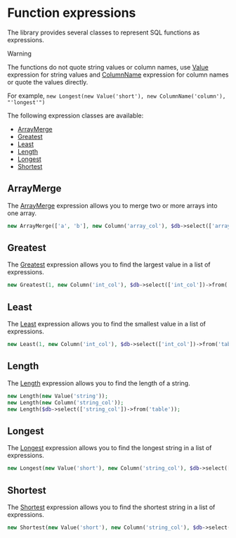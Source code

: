 # Function expressions

The library provides several classes to represent SQL functions as expressions.

> [!WARNING]
> The functions do not quote string values or column names, use [Value](../../../../src/Expression/Value.php)
> expression for string values and [ColumnName](../../../../src/Expression/ColumnName.php) expression for column names
> or quote the values directly.
> 
> For example, `new Longest(new Value('short'), new ColumnName('column'), "'longest'")`

The following expression classes are available:

- [ArrayMerge](#arraymerge)
- [Greatest](#greatest)
- [Least](#least)
- [Length](#length)
- [Longest](#longest)
- [Shortest](#shortest)

## ArrayMerge

The [ArrayMerge](../../../../src/Expression/Function/ArrayMerge.php) expression allows you to merge two or more arrays 
into one array.

```php
new ArrayMerge(['a', 'b'], new Column('array_col'), $db->select(['array_col'])->from('table'));
```

## Greatest
The [Greatest](../../../../src/Expression/Function/Greatest.php) expression allows you to find the largest value 
in a list of expressions.

```php
new Greatest(1, new Column('int_col'), $db->select(['int_col'])->from('table'));
```

## Least
The [Least](../../../../src/Expression/Function/Least.php) expression allows you to find the smallest value 
in a list of expressions.

```php
new Least(1, new Column('int_col'), $db->select(['int_col'])->from('table'));
```

## Length
The [Length](../../../../src/Expression/Function/Length.php) expression allows you to find the length of a string.

```php
new Length(new Value('string'));
new Length(new Column('string_col'));
new Length($db->select(['string_col'])->from('table'));
```

## Longest
The [Longest](../../../../src/Expression/Function/Longest.php) expression allows you to find the longest string 
in a list of expressions.

```php
new Longest(new Value('short'), new Column('string_col'), $db->select(['string_col'])->from('table'));
```

## Shortest
The [Shortest](../../../../src/Expression/Function/Shortest.php) expression allows you to find the shortest string 
in a list of expressions.

```php
new Shortest(new Value('short'), new Column('string_col'), $db->select(['string_col'])->from('table'));
```
